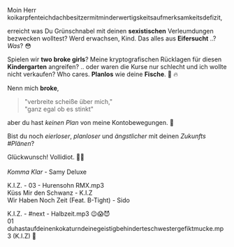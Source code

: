 Moin Herr<br/>
koikarpfenteichdachbesitzermitminderwertigskeitsaufmerksamkeitsdefizit,

erreicht was Du Grünschnabel mit deinen **sexistischen** Verleumdungen bezwecken wolltest? Werd erwachsen, Kind. Das alles aus **Eifersucht** ..? *Was*? 😳

Spielen wir **two broke girls**? Meine kryptografischen Rücklagen für diesen **Kindergarten** angreifen? .. oder waren die Kurse nur schlecht und ich wollte nicht verkaufen? Who cares. **Planlos** wie deine **Fische**. 🐠 🔥

Nenn mich **broke**,<br>
> "verbreite scheiße über mich,"<br>
> "ganz egal ob es stinkt"<br>

aber du hast *keinen Plan* von meine Kontobewegungen. 🦈<br>

Bist du noch *eierloser*, *planloser* und *ängstlicher* mit deinen *Zukunfts #Plänen*?

Glückwunsch! Vollidiot. 🤦‍♂️
<br/><br/>
*Komma Klar* - Samy Deluxe

K.I.Z. - 03 - Hurensohn RMX.mp3<br/>
Küss Mir den Schwanz - K.I.Z<br/>
Wir Haben Noch Zeit (Feat. B-Tight) - Sido

K.I.Z. - #next - Halbzeit.mp3 😉😱😈<br/>
01<br/>
duhastaufdeinenkokaturndeinegeistigbehinderteschwestergefiktmucke.mp3 (K.I.Z) 👋

